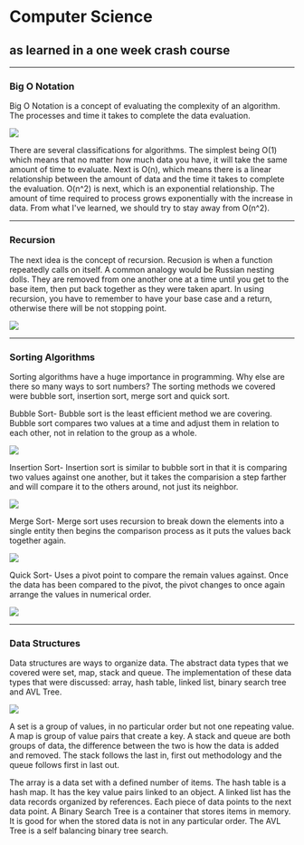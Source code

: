 # Computer Science
## as learned in a one week crash course
---
### Big O Notation

Big O Notation is a concept of evaluating the complexity of an algorithm.  The processes and time it takes to complete the data evaluation.  

![](https://media.giphy.com/media/NWg7M1VlT101W/giphy.gif)

There are several classifications for algorithms.  The simplest being O(1) which means that no matter how much data you have, it will take the same amount of time to evaluate.  Next is O(n), which means there is a linear relationship between the amount of data and the time it takes to complete the evaluation.  O(n^2) is next, which is an exponential relationship.  The amount of time required to process grows exponentially with the increase in data.  From what I've learned, we should try to stay away from O(n^2).

---

### Recursion

The next idea is the concept of recursion.  Recusion is when a function repeatedly calls on itself.  A common analogy would be Russian nesting dolls.  They are removed from one another one at a time until you get to the base item, then put back together as they were taken apart.  In using recursion, you have to remember to have your base case and a return, otherwise there will be not stopping point.

![](https://media.giphy.com/media/zxuSVrPPvNTAA/giphy.gif)

---

### Sorting Algorithms

Sorting algorithms have a huge importance in programming. Why else are there so many ways to sort numbers?  The sorting methods we covered were bubble sort, insertion sort, merge sort and quick sort.  

Bubble Sort- Bubble sort is the least efficient method we are covering.  Bubble sort compares two values at a time and adjust them in relation to each other, not in relation to the group as a whole.  

![](https://upload.wikimedia.org/wikipedia/commons/c/c8/Bubble-sort-example-300px.gif)

Insertion Sort- Insertion sort is similar to bubble sort in that it is comparing two values against one another, but it takes the comparision a step farther and will compare it to the others around, not just its neighbor.

![](https://upload.wikimedia.org/wikipedia/commons/9/9c/Insertion-sort-example.gif)

Merge Sort- Merge sort uses recursion to break down the elements into a single entity then begins the comparison process as it puts the values back together again.

![](https://media.giphy.com/media/zhW20hwFleluE/giphy.gif)

Quick Sort- Uses a pivot point to compare the remain values against.  Once the data has been compared to the pivot, the pivot changes to once again arrange the values in numerical order.

![](https://upload.wikimedia.org/wikipedia/commons/6/6a/Sorting_quicksort_anim.gif)

---

### Data Structures

Data structures are ways to organize data.  The abstract data types that we covered were set, map, stack and queue.  The implementation of these data types that were discussed: array, hash table, linked list, binary search tree and AVL Tree.

![](https://media.giphy.com/media/11FGKrykoHynsY/giphy.gif)

A set is a group of values, in no particular order but not one repeating value.  A map is group of value pairs that create a key.  A stack and queue are both groups of data, the difference between the two is how the data is added and removed.  The stack follows the last in, first out methodology and the queue follows first in last out. 

The array is a data set with a defined number of items.
The hash table is a hash map. It has the key value pairs linked to an object.
A linked list has the data records organized by references. Each piece of data points to the next data point.
A Binary Search Tree is a container that stores items in memory. It is good for when the stored data is not in any particular order.
The AVL Tree is a self balancing binary tree search.

